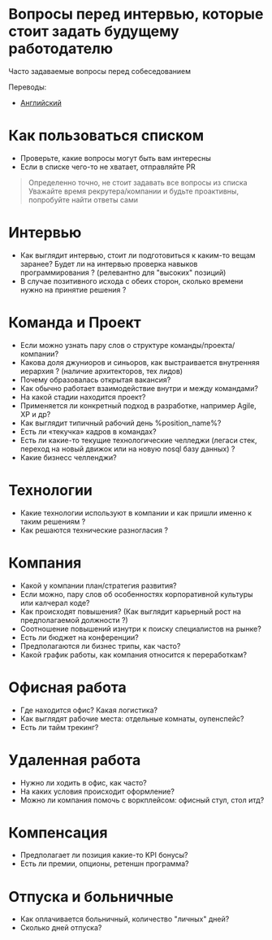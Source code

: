 # Вопросы перед интервью, которые стоит задать будущему работодателю 
Часто задаваемые вопросы перед собеседованием


Переводы:
- [Английский](/README.md)

# Как пользоваться списком
- Проверьте, какие вопросы могут быть вам интересны
- Если в списке чего-то не хватает, отправляйте PR

> Определенно точно, не стоит задавать все вопросы из списка</br>
> Уважайте время рекрутера/компании и будьте проактивны, попробуйте найти ответы сами

# Интервью
- Как выглядит интервью, стоит ли подготовиться к каким-то вещам заранее? Будет ли на интервью проверка навыков программирования ? (релевантно для "высоких" позиций)
- В случае позитивного исхода с обеих сторон, сколько времени нужно на принятие решения ?

# Команда и Проект
- Если можно узнать пару слов о структуре команды/проекта/компании?
- Какова доля джуниоров и синьоров, как выстраивается внутренняя иерархия ? (наличие архитекторов, тех лидов)
- Почему образовалась открытая вакансия?
- Как обычно работает взаимодействие внутри и между командами?
- На какой стадии находится проект?
- Применяется ли конкретный подход в разработке, например Agile, XP и др?
- Как выглядит типичный рабочий день %position_name%?
- Есть ли «текучка» кадров в командах?
- Есть ли какие-то текущие технологические челледжи (легаси стек, переход на новый движок или на новую nosql базу данных) ?
- Какие бизнесс челленджи?

# Технологии
- Какие технологии используют в компании и как пришли именно к таким решениям ?
- Как решаются технические разногласия ?

# Компания
- Какой у компании план/стратегия развития?
- Если можно, пару слов об особенностях корпоративной культуры или калчерал коде?
- Как происходят повышения? (Как выглядит карьерный рост на предполагаемой должности ?)
- Соотношение повышений изнутри к поиску специалистов на рынке?
- Есть ли бюджет на конференции?
- Предполагаются ли бизнес трипы, как часто?
- Какой график работы, как компания относится к переработкам?

# Офисная работа
- Где находится офис? Какая логистика?
- Как выглядят рабочие места: отдельные комнаты, оупенспейс?
- Есть ли тайм трекинг?

# Удаленная работа
- Нужно ли ходить в офис, как часто?
- На каких условия происходит оформление?
- Можно ли компания помочь с воркплейсом: офисный стул, стол итд?

# Компенсация
- Предполагает ли позиция какие-то KPI бонусы?
- Есть ли премии, опционы, ретеншн программа?

# Отпуска и больничные
- Как оплачивается больничный, количество "личных" дней?
- Сколько дней отпуска?

